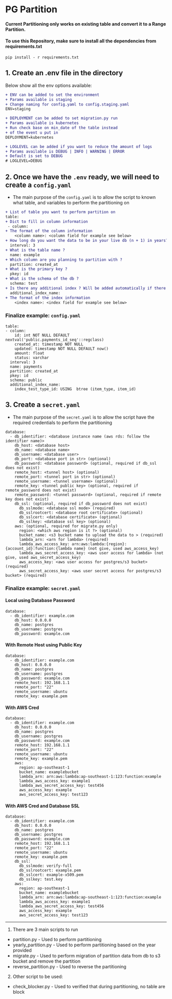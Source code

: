 # PG Partition
#### Current Partitioning only works on existing table and convert it to a Range Partition.

#### To use this Repository, make sure to install all the dependencies from requirements.txt
```
pip install - r requirements.txt
```

## 1. Create an .env file in the directory
Below show all the env options available:
```diff
+ ENV can be added to set the environment
+ Params available is staging
+ Change naming for config.yaml to config.staging.yaml
ENV=staging

+ DEPLOYMENT can be added to set migration.py run
+ Params available is kubernetes
+ Run check base on min_date of the table instead
+ of the event u put in
DEPLOYMENT=kubernetes

+ LOGLEVEL can be added if you want to reduce the amount of logs
+ Params available is DEBUG | INFO | WARNING | ERROR
+ Default is set to DEBUG
# LOGLEVEL=DEBUG
```

## 2. Once we have the `.env` ready, we will need to create a `config.yaml`
- The main purpose of the `config.yaml` is to allow the script to known what table, and variables to perform the partitioning on

```diff
+ List of table you want to perform partition on
table:
+ Dict to fill in column information
 - column:
+ The format of the column information
    <column name>: <column field for example see below>
+ How long do you want the data to be in your live db (n + 1) in years?
  interval: 3
+ What is the table name ?
  name: example
+ Which column are you planning to partition with ?
  partition: created_at
+ What is the primary key ?
  pkey: id
+ What is the schema of the db ?
  schema: test
+ Is there any additional index ? Will be added automatically if there is any, can be ignored
  additional_index_name:
+ The format of the index information
    <index name>: <index field for example see below>
```

### Finalize example: `config.yaml`
```
table:
- column:
    id: int NOT NULL DEFAULT nextval('public.payments_id_seq'::regclass)
    created_at: timestamp NOT NULL
    updated: timestamp NOT NULL DEFAULT now()
    amount: float
    status: varchar
  interval: 3
  name: payments
  partition: created_at
  pkey: id
  schema: public
  additional_index_name:
    index_test_type_id: USING  btree (item_type, item_id)
```

## 3. Create a `secret.yaml`
- The main purpose of the `secret.yaml` is to allow the script have the required credentials to perform the partitioning
```
database:
  - db_identifier: <database instance name (aws rds: follow the identifier name)>
    db_host: <database host>
    db_name: <database name>
    db_username: <database user>
    db_port: <database port in str> (optional)
    db_password: <database password> (optional, required if db_ssl does not exist)
    remote_host: <tunnel host> (optional)
    remote_port: <tunnel port in str> (optional)
    remote_username: <tunnel username> (optional)
    remote_key: <tunnel public key> (optional, required if remote_password does not exist)
    remote_password: <tunnel password> (optional, required if remote key does not exist)
    db_ssl: (optional, required if db_password does not exist)
      db_sslmode: <database ssl mode> (required)
      db_sslrootcert: <database root certificate> (optional)
      db_sslcert: <database certificate> (optional)
      db_sslkey: <database ssl key> (optional)
    aws: (optional, required for migrate.py only)
      region: <which aws region is it ?> (optional)
      bucket_name: <s3 bucket name to upload the data to > (required)
      lambda_arn: <arn for lambda> (required)
      lambda_aws_access_key: arn:aws:lambda:{region}:{account_id}:function:{lambda name} (not give, used aws_access_key)
      lambda_aws_secret_access_key: <aws user access for lambda> (not give, used aws_secret_access_key)
      aws_access_key: <aws user access for postgres/s3 bucket> (required)
      aws_secret_access_key: <aws user secret access for postgres/s3 bucket> (required)
```

### Finalize example: `secret.yaml`
#### Local using Database Password
```
database:
  - db_identifier: example.com
    db_host: 0.0.0.0
    db_name: postgres
    db_username: postgres
    db_password: example.com
```
#### With Remote Host using Public Key
```
database:
  - db_identifier: example.com
    db_host: 0.0.0.0
    db_name: postgres
    db_username: postgres
    db_password: example.com
    remote_host: 192.168.1.1
    remote_port: "22"
    remote_username: ubuntu
    remote_key: example.pem
```

#### With AWS Cred
```
database:
  - db_identifier: example.com
    db_host: 0.0.0.0
    db_name: postgres
    db_username: postgres
    db_password: example.com
    remote_host: 192.168.1.1
    remote_port: "22"
    remote_username: ubuntu
    remote_key: example.pem
    aws:
      region: ap-southeast-1
      bucket_name: examplebucket
      lambda_arn: arn:aws:lambda:ap-southeast-1:123:function:example
      lambda_aws_access_key: example1
      lambda_aws_secret_access_key: test456
      aws_access_key: example
      aws_secret_access_key: test123
```

#### With AWS Cred and Database SSL
```
database:
  - db_identifier: example.com
    db_host: 0.0.0.0
    db_name: postgres
    db_username: postgres
    db_password: example.com
    remote_host: 192.168.1.1
    remote_port: "22"
    remote_username: ubuntu
    remote_key: example.pem
    db_ssl:
      db_sslmode: verify-full
      db_sslrootcert: example.pem
      db_sslcert: example-x509.pem
      db_sslkey: test.key
    aws:
      region: ap-southeast-1
      bucket_name: examplebucket
      lambda_arn: arn:aws:lambda:ap-southeast-1:123:function:example
      lambda_aws_access_key: example1
      lambda_aws_secret_access_key: test456
      aws_access_key: example
      aws_secret_access_key: test123
```
___
1. There are 3 main scripts to run
  - partition.py - Used to perform partitioning
  - yearly_partition.py - Used to perform partitioning based on the year provided
  - migrate.py - Used to perform migration of partition data from db to s3 bucket and remove the partition
  - reverse_partition.py - Used to reverse the partitioning

2. Other script to be used:
  - check_blocker.py - Used to verified that during partitioning, no table are block
